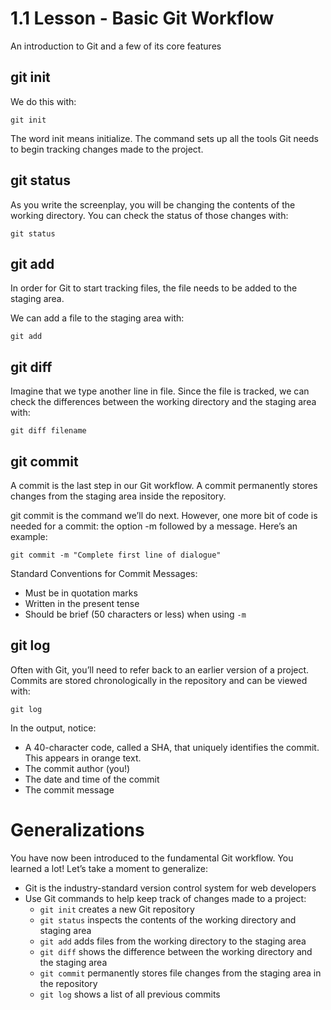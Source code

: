 # 1.1 Lesson - Basic Git Workflow
An introduction to Git and a few of its core features

## git init
We do this with:
```Git
git init
```
The word init means initialize. The command sets up all the tools Git needs to begin tracking changes made to the project.

## git status
As you write the screenplay, you will be changing the contents of the working directory. You can check the status of those changes with:
```Git
git status
```

## git add
In order for Git to start tracking files, the file needs to be added to the staging area.

We can add a file to the staging area with:
```Git
git add
```

## git diff
Imagine that we type another line in file. Since the file is tracked, we can check the differences between the working directory and the staging area with:
```Git
git diff filename
```

## git commit
A commit is the last step in our Git workflow. A commit permanently stores changes from the staging area inside the repository.

git commit is the command we’ll do next. However, one more bit of code is needed for a commit: the option -m followed by a message. Here’s an example:
```Git
git commit -m "Complete first line of dialogue"
```

Standard Conventions for Commit Messages:
- Must be in quotation marks
- Written in the present tense
- Should be brief (50 characters or less) when using ```-m```

## git log
Often with Git, you’ll need to refer back to an earlier version of a project. Commits are stored chronologically in the repository and can be viewed with:
```Git
git log
```
In the output, notice:
- A 40-character code, called a SHA, that uniquely identifies the commit. This appears in orange text.
- The commit author (you!)
- The date and time of the commit
- The commit message

# Generalizations

You have now been introduced to the fundamental Git workflow. You learned a lot! Let’s take a moment to generalize:

- Git is the industry-standard version control system for web developers
- Use Git commands to help keep track of changes made to a project:
  - ```git init``` creates a new Git repository
  - ```git status``` inspects the contents of the working directory and staging area
  - ```git add``` adds files from the working directory to the staging area
  - ```git diff``` shows the difference between the working directory and the staging area
  - ```git commit``` permanently stores file changes from the staging area in the repository
  - ```git log``` shows a list of all previous commits
